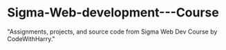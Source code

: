 # Sigma-Web-development---Course
"Assignments, projects, and source code from Sigma Web Dev Course by CodeWithHarry."
